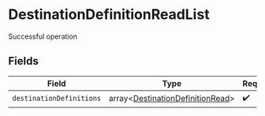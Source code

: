 # DestinationDefinitionReadList

Successful operation


## Fields

| Field                                                                                | Type                                                                                 | Required                                                                             | Description                                                                          |
| ------------------------------------------------------------------------------------ | ------------------------------------------------------------------------------------ | ------------------------------------------------------------------------------------ | ------------------------------------------------------------------------------------ |
| `destinationDefinitions`                                                             | array<[DestinationDefinitionRead](../../models/shared/DestinationDefinitionRead.md)> | :heavy_check_mark:                                                                   | N/A                                                                                  |